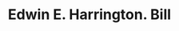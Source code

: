 ---
doi: 10.7916/D86T1ZQJ
date_other: '1893'
date_other_textual: '1893'
form: printed ephemera
genre:
- Invoices
name:
- Edwin E. Harrington
object_in_context_url: https://biggert.cul.columbia.edu/items/view/ave_biggert_00375
subject_hierarchical_geographic:
- Boston, Massachusetts, United States
subject_name:
- Edwin E. Harrington
title: Edwin E. Harrington. Bill
sort_title: Edwin E. Harrington. Bill
call_number: ave_biggert_00375
coordinates:
- 42.35805555555556,-71.06361111111111
pid: ave_biggert_00375
identifiers: ave_biggert_00375
thumbnail: https://derivativo-2.library.columbia.edu/iiif/2/ldpd:344187/full/!256,256/0/native.jpg
permalink: /biggert/ave_biggert_00375/
layout: iiif-image-page
---